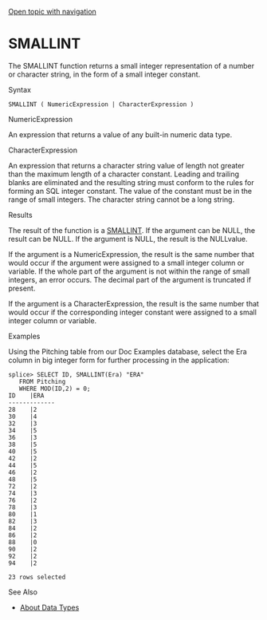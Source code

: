 [Open topic with navigation](../../../index.html#Shared/SQLReference/BuiltInFcns/SmallInt.html)

<a href="" id="BuiltInFcns.SmallInt"></a>[]()SMALLINT
=====================================================

The <span class="CodeFont">SMALLINT</span> function returns a small integer representation of a number or character string, in the form of a small integer constant.

Syntax

``` FcnSyntax
SMALLINT ( NumericExpression | CharacterExpression )
```

NumericExpression

An expression that returns a value of any built-in numeric data type.

CharacterExpression

An expression that returns a character string value of length not greater than the maximum length of a character constant. Leading and trailing blanks are eliminated and the resulting string must conform to the rules for forming an SQL integer constant. The value of the constant must be in the range of small integers. The character string cannot be a long string.

Results

The result of the function is a [<span class="CodeFont">SMALLINT</span>](../DataTypes/SmallInt.html). If the argument can be <span class="CodeFont">NULL</span>, the result can be <span class="CodeFont">NULL</span>. If the argument is <span class="CodeFont">NULL</span>, the result is the <span class="CodeFont">NULL</span>value.

If the argument is a <span class="ItalicFont">NumericExpression</span>, the result is the same number that would occur if the argument were assigned to a small integer column or variable. If the whole part of the argument is not within the range of small integers, an error occurs. The decimal part of the argument is truncated if present.

If the argument is a <span class="ItalicFont">CharacterExpression</span>, the result is the same number that would occur if the corresponding integer constant were assigned to a small integer column or variable.

Examples

Using the <span class="CodeFont">Pitching</span> table from our Doc Examples database, select the <span class="CodeFont">Era</span> column in big integer form for further processing in the application:

``` Example
splice> SELECT ID, SMALLINT(Era) "ERA" 
   FROM Pitching 
   WHERE MOD(ID,2) = 0;
ID    |ERA   
-------------
28    |2     
30    |4     
32    |3     
34    |5     
36    |3     
38    |5     
40    |5     
42    |2     
44    |5     
46    |2     
48    |5     
72    |2     
74    |3     
76    |2     
78    |3     
80    |1     
82    |3     
84    |2     
86    |2     
88    |0     
90    |2     
92    |2     
94    |2     

23 rows selected
```

See Also

-   [About Data Types](../DataTypes/Intro.NumericTypes.html)

 


